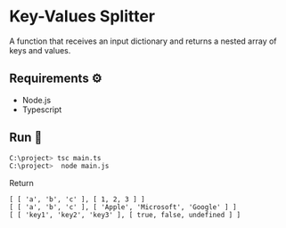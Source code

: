 # Key-Values Splitter
A function that receives an input dictionary and returns a nested array of keys and values.


## Requirements ⚙️
- Node.js
- Typescript

## Run 🏁
```bash
C:\project> tsc main.ts
C:\project>  node main.js
```
Return 
```
[ [ 'a', 'b', 'c' ], [ 1, 2, 3 ] ]
[ [ 'a', 'b', 'c' ], [ 'Apple', 'Microsoft', 'Google' ] ]
[ [ 'key1', 'key2', 'key3' ], [ true, false, undefined ] ]
```